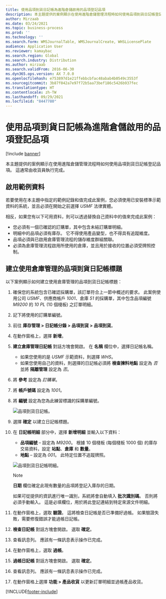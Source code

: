 ```yaml
---
title: 使用品項到貨日記帳為進階倉儲啟用的品項登記品項
description: 本主題提供的案例顯示在使用進階倉儲管理流程時如何使用品項到貨日記帳登記品項。
author: Mirzaab
ms.date: 03/24/2021
ms.topic: business-process
ms.prod: ''
ms.technology: ''
ms.search.form: WMSJournalTable, WMSJournalCreate, WHSLicensePlate
audience: Application User
ms.reviewer: kamaybac
ms.search.region: Global
ms.search.industry: Distribution
ms.author: mirzaab
ms.search.validFrom: 2016-06-30
ms.dyn365.ops.version: AX 7.0.0
ms.openlocfilehash: e753897d1e21ffebbcbfac48abab4b0549c3553f
ms.sourcegitcommit: 3b87f042a7e97f72b5aa73bef186c5426b937fec
ms.translationtype: HT
ms.contentlocale: zh-TW
ms.lasthandoff: 09/29/2021
ms.locfileid: "8447780"
---
```

# <a name="register-items-for-an-advanced-warehousing-enabled-item-using-an-item-arrival-journal"></a>使用品項到貨日記帳為進階倉儲啟用的品項登記品項

[!include [banner](../../includes/banner.md)]

本主題提供的案例顯示在使用進階倉儲管理流程時如何使用品項到貨日記帳登記品項。 這通常由收貨員執行完成。

## <a name="enable-sample-data"></a>啟用範例資料

若要使用在本主題中指定的範例記錄和值完成此案例，您必須使用已安裝標準示範資料的系統，並且必須在開始之前選擇 *USMF* 法律實體。

相反，如果您有以下可用資料，則可以透過替換自己資料中的值來完成此案例：

- 您必須有一個已確認的訂購單，其中包含未結訂購單明細。
- 明細中的品項必須有庫存。 它不得使用產品變型，也不得具有追蹤維度。
- 品項必須與已啟用倉庫管理流程的儲存維度群組關聯。
- 必須為倉庫管理流程啟用所使用的倉庫，並且用於接收的位置必須受牌照控制。

## <a name="create-an-item-arrival-journal-header-that-uses-warehouse-management"></a>建立使用倉庫管理的品項到貨日記帳標題

以下案例顯示如何建立使用倉庫管理的品項到貨日記帳標題：

1. 確保您的系統包含已確認採購單，該訂單符合上一節中概述的要求。 此案例使用公司 *USMF*、供應商帳戶 *1001*、倉庫 *51* 的採購單，其中包含品項編號 *M9200* 的 *10 PL* (10 個棧板) 之訂單明細。
1. 記下將使用的訂購單編號。
1. 前往 **庫存管理 \> 日記帳分錄 \> 品項到貨 \> 品項到貨**。
1. 在動作窗格上，選擇 **新增**。
1. **建立倉庫管理日記帳** 對話方塊會開啟。 在 **名稱** 欄位中，選擇日記帳名稱。
    - 如果您使用的是 *USMF* 示範資料，則選擇 *WHS*。
    - 如果您使用自己的資料，則選擇的日記帳必須將 **檢查揀料地點** 設定為 *否* 並將 **隔離管理** 設定為 *否*。
1. 將 **參考** 設定為 *訂購單*。
1. 將 **帳戶號碼** 設定為 *1001*。
1. 將 **編號** 設定為您為此練習標識的採購單編號。

    ![品項到貨日記帳。](../media/item-arrival-journal-header.png "品項到貨日記帳")

1. 選擇 **確定** 以建立日記帳標題。
1. 在 **日記帳明細** 部分中，選擇 **新增明細** 並輸入以下資料：
    - **品項編號** – 設定為 *M9200*。 根據 10 個棧板 (每個棧板 1000 個) 的庫存交易資料，設定 **站點**、**倉庫** 和 **數量**。
    - **地點** – 設定為 *001*。 此特定位置不追蹤牌照。

    ![品項到貨日記帳明細。](../media/item-arrival-journal-line.png "品項到貨日記帳明細")

    > [!NOTE]
    > **日期** 欄位確定此現有數量的品項將登記入庫存的日期。  
    >
    > 如果可從提供的資訊進行唯一識別，系統將會自動填入 **批次識別碼**。 否則將必須手動輸入。 這是必填欄位，用於將此登記連結到特定來源文件明細。  

1. 在動作窗格上，選取 **驗證**。 這將檢查日記帳是否已準備好過帳。 如果驗證失敗，需要修復錯誤才能過帳日記帳。  
1. **檢查日記帳** 對話方塊會開啟。 選取 **確定**。
1. 查看訊息列。 應該有一條訊息表示操作已完成。  
1. 在動作窗格上，選取 **過帳**。
1. **過帳日記帳** 對話方塊會開啟。 選取 **確定**。
1. 查看訊息列。 應該有一條訊息表示操作已完成。
1. 在動作窗格上選擇 **功能 > 產品收貨** 以更新訂單明細並過帳產品收貨。


[!INCLUDE[footer-include](../../../includes/footer-banner.md)]
